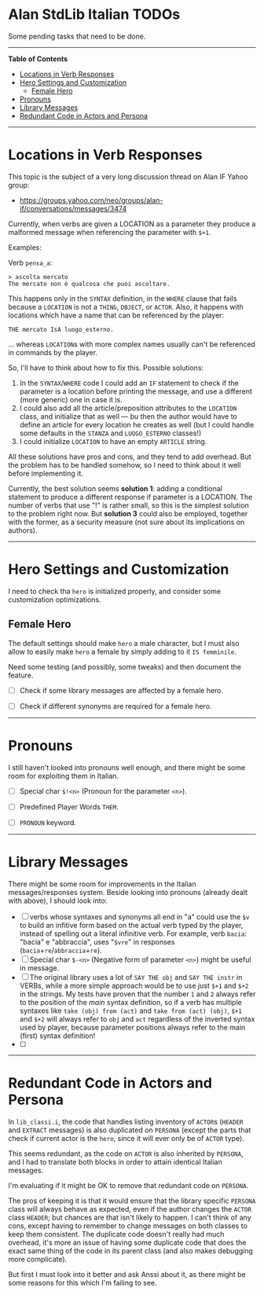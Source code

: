 # Alan StdLib Italian TODOs

Some pending tasks that need to be done.


-----

**Table of Contents**

<!-- MarkdownTOC autolink="true" bracket="round" autoanchor="false" lowercase="only_ascii" uri_encoding="true" levels="1,2,3" -->

- [Locations in Verb Responses](#locations-in-verb-responses)
- [Hero Settings and Customization](#hero-settings-and-customization)
    - [Female Hero](#female-hero)
- [Pronouns](#pronouns)
- [Library Messages](#library-messages)
- [Redundant Code in Actors and Persona](#redundant-code-in-actors-and-persona)

<!-- /MarkdownTOC -->

-----

# Locations in Verb Responses

This topic is the subject of a very long discussion thread on Alan IF Yahoo group:

- https://groups.yahoo.com/neo/groups/alan-if/conversations/messages/3474

Currently, when verbs are given a LOCATION as a parameter they produce a malformed message when referencing the parameter with `$+1`.

Examples:

Verb `pensa_a`:

```
> ascolta mercato
The mercato non è qualcosa che puoi ascoltare.
```

This happens only in the `SYNTAX` definition, in the `WHERE` clause that fails because a `LOCATION` is not a `THING`, `OBJECT`, or `ACTOR`. Also, it happens with locations which have a name that can be referenced by the player:

```alan
THE mercato IsA luogo_esterno.
```

... whereas `LOCATION`s with more complex names usually can't be referenced in commands by the player.

So, I'll have to think about how to fix this. Possible solutions:

1. In the `SYNTAX`/`WHERE` code I could add an `IF` statement to check if the parameter is a location before printing the message, and use a different (more generic) one in case it is.
2. I could also add all the article/preposition attributes to the `LOCATION` class, and initialize that as well — bu then the author would have to define an article for every location he creates as well (but I could handle some defaults in the `STANZA` and `LUOGO_ESTERNO` classes!) 
3. I could initialize  `LOCATION` to have an empty `ARTICLE` string.

All these solutions have pros and cons, and they tend to add overhead. But the problem has to be handled somehow, so I need to think about it well before implementing it.

Currently, the best solution seems __solution 1__: adding a conditional statement to produce a different response if parameter is a LOCATION. The number of verbs that use "!" is rather small, so this is the simplest solution to the problem right now. But __solution 3__ could also be employed, together with the former, as a security measure (not sure about its implications on authors).

-------------------------------------------------------------------------------

# Hero Settings and Customization

I need to check tha `hero` is initialized properly, and consider some customization optimizations.

## Female Hero

The default settings should make `hero` a male character, but I must also allow to easily make `hero` a female by simply adding to it `IS femminile`.

Need some testing (and possibly, some tweaks) and then document the feature.

- [ ] Check if some library messages are affected by a female hero.
- [ ] Check if different synonyms are required for a female hero.


-------------------------------------------------------------------------------

# Pronouns

I still haven't looked into pronouns well enough, and there might be some room for exploiting them in Italian.

- [ ] Special char `$!<n>` (Pronoun for the parameter `<n>`).
- [ ] Predefined Player Words `THEM`.
- [ ] `PRONOUN` keyword.


-------------------------------------------------------------------------------

# Library Messages

There might be some room for improvements in the Italian messages/responses system. Beside looking into pronouns (already dealt with above), I should look into:

- [ ] verbs whose syntaxes and synonyms all end in "a" could use the `$v` to build an infitive form based on the actual verb typed by the player, instead of spelling out a literal infinitive verb. For example, verb `bacia`: "bacia" e "abbraccia", uses "`$vre`" in responses (`bacia`+`re`/`abbraccia`+`re`).
- [ ] Special char `$-<n>` (Negative form of parameter `<n>`) might be useful in message.
- [ ] The original library uses a lot of `SAY THE obj` and `SAY THE instr` in VERBs, while a more simple approach would be to use just `$+1` and `$+2` in the strings. My tests have proven that the number `1` and `2` always refer to the position of the _main_ syntax definition, so if a verb has multiple syntaxes like `take (obj) from (act)` and  `take from (act) (obj)`, `$+1` and `$+2` will always refer to `obj` and `act` regardless of the inverted syntax used by player, because parameter positions always refer to the main (first) syntax definition!
- [ ] 


-------------------------------------------------------------------------------


# Redundant Code in Actors and Persona

In `lib_classi.i`, the code that handles listing inventory of `ACTOR`s (`HEADER` and `EXTRACT` messages) is also duplicated on `PERSONA` (except the parts that check if current actor is the `hero`, since it will ever only be of `ACTOR` type).

This seems redundant, as the code on `ACTOR` is also inherited by `PERSONA`, and I had to translate both blocks in order to attain identical Italian messages.

I'm evaluating if it might be OK to remove that redundant code on `PERSONA`. 

The pros of keeping it is that it would ensure that the library specific `PERSONA` class will always behave as expected, even if the author changes the `ACTOR` class `HEADER`; but chances are that isn't likely to happen. I can't think of any cons, except having to remember to change messages on both classes to keep them consistent. The duplicate code doesn't really had much overhead, it's more an issue of having some duplicate code that does the exact same thing of the code in its parent class (and also makes debugging more complicate).

But first I must look into it better and ask Anssi about it, as there might be some reasons for this which I'm failing to see.
